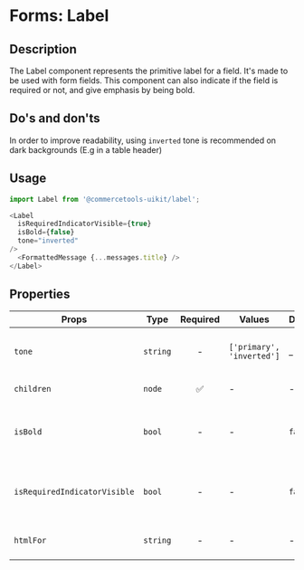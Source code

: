 # Forms: Label

## Description

The Label component represents the primitive label for a field. It's made to be used with form fields. This component can also indicate if the field is required or not, and give emphasis by being bold.

## Do's and don'ts

In order to improve readability, using `inverted` tone is recommended on dark backgrounds (E.g in a table header)

## Usage

```js
import Label from '@commercetools-uikit/label';

<Label
  isRequiredIndicatorVisible={true}
  isBold={false}
  tone="inverted"
/>
  <FormattedMessage {...messages.title} />
</Label>
```

## Properties

| Props                        | Type     | Required | Values                    | Default | Description                                          |
| ---------------------------- | -------- | :------: | ------------------------- | ------- | ---------------------------------------------------- |
| `tone`                       | `string` |    -     | `['primary', 'inverted']` | \_      | Indicates the tone to be applied to the label        |
| `children`                   | `node`   |    ✅    | -                         | -       | Value of the label                                   |
| `isBold`                     | `bool`   |    -     | -                         | `false` | Indicates if the label title should be in bold text  |
| `isRequiredIndicatorVisible` | `bool`   |    -     | -                         | `false` | Indicates if the labeled field is required in a form |  |
| `htmlFor`                    | `string` |    -     | -                         | -       | ID of the labeled input                              |
